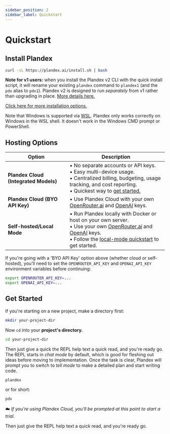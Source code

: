 ```yaml
---
sidebar_position: 2
sidebar_label: Quickstart
---
```


# Quickstart

## Install Plandex

```bash
curl -sL https://plandex.ai/install.sh | bash
```

**Note for v1 users:** when you install the Plandex v2 CLI with the quick install script, it will rename your existing `plandex` command to `plandex1` (and the `pdx` alias to `pdx1`). Plandex v2 is designed to run *separately* from v1 rather than upgrading in place. [More details here.](./upgrading-v1-to-v2.md)

[Click here for more installation options.](./install.md)

Note that Windows is supported via [WSL](https://learn.microsoft.com/en-us/windows/wsl/about). Plandex only works correctly on Windows in the WSL shell. It doesn't work in the Windows CMD prompt or PowerShell.

## Hosting Options

| Option                                | Description                                                                                                                                                                                                                                                 |
| ------------------------------------- | ----------------------------------------------------------------------------------------------------------------------------------------------------------------------------------------------------------------------------------------------------------- |
| **Plandex Cloud (Integrated Models)** | • No separate accounts or API keys.<br/>• Easy multi-device usage.<br/>• Centralized billing, budgeting, usage tracking, and cost reporting.<br/>• Quickest way to [get started.](https://app.plandex.ai/start?modelsMode=integrated)                                                        |
| **Plandex Cloud (BYO API Key)**       | • Use Plandex Cloud with your own [OpenRouter.ai](https://openrouter.ai) and [OpenAI](https://platform.openai.com) keys.<br/>                                                                                                                               |
| **Self-hosted/Local Mode**            | • Run Plandex locally with Docker or host on your own server.<br/>• Use your own [OpenRouter.ai](https://openrouter.ai) and [OpenAI](https://platform.openai.com) keys.<br/>• Follow the [local-mode quickstart](./hosting/self-hosting/local-mode-quickstart.md) to get started. |

If you're going with a 'BYO API Key' option above (whether cloud or self-hosted), you'll need to set the `OPENROUTER_API_KEY` and `OPENAI_API_KEY` environment variables before continuing:

```bash
export OPENROUTER_API_KEY=...
export OPENAI_API_KEY=...
```

## Get Started

If you're starting on a new project, make a directory first:

```bash
mkdir your-project-dir
```

Now `cd` into your **project's directory.**

```bash
cd your-project-dir
```

Then just give a quick the REPL help text a quick read, and you're ready go. The REPL starts in _chat mode_ by default, which is good for fleshing out ideas before moving to implementation. Once the task is clear, Plandex will prompt you to switch to _tell mode_ to make a detailed plan and start writing code.

```bash
plandex
```

or for short:

```bash
pdx
```

☁️ _If you're using Plandex Cloud, you'll be prompted at this point to start a trial._

Then just give the REPL help text a quick read, and you're ready go.
